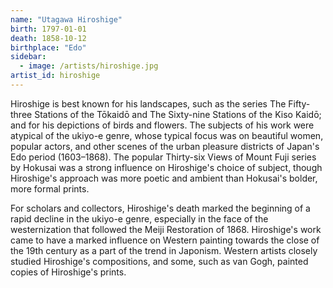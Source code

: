 ```yaml
---
name: "Utagawa Hiroshige"
birth: 1797-01-01
death: 1858-10-12
birthplace: "Edo"
sidebar:
  - image: /artists/hiroshige.jpg
artist_id: hiroshige
---
```


Hiroshige is best known for his landscapes, such as the series The Fifty-three Stations of the Tōkaidō and The Sixty-nine Stations of the Kiso Kaidō; and for his depictions of birds and flowers. The subjects of his work were atypical of the ukiyo-e genre, whose typical focus was on beautiful women, popular actors, and other scenes of the urban pleasure districts of Japan's Edo period (1603–1868). The popular Thirty-six Views of Mount Fuji series by Hokusai was a strong influence on Hiroshige's choice of subject, though Hiroshige's approach was more poetic and ambient than Hokusai's bolder, more formal prints.

For scholars and collectors, Hiroshige's death marked the beginning of a rapid decline in the ukiyo-e genre, especially in the face of the westernization that followed the Meiji Restoration of 1868. Hiroshige's work came to have a marked influence on Western painting towards the close of the 19th century as a part of the trend in Japonism. Western artists closely studied Hiroshige's compositions, and some, such as van Gogh, painted copies of Hiroshige's prints.
